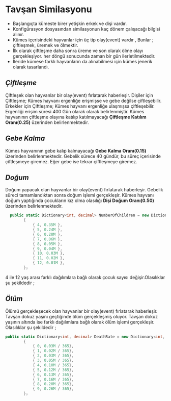 ﻿# Tavşan Similasyonu
- Başlangıçta kümeste birer yetişkin  erkek ve dişi vardır.
- Konfigürasyon dosyasından similasyonun kaç dönem çalışacağı bilgisi alınır.
- Kümes içerisindeki hayvanlar için üç tip olay(event) vardır , Bunlar ; çiftleşmek, üremek ve ölmektir.
- İlk olarak çiftleşme daha sonra üreme ve son olarak ölme olayı gerçekleşiyor. her döngü sonucunda zaman bir gün ilerletilmektedir.
- İleride kümese farklı hayvanların da alınabilmesi için kümes jenerik olarak tasarlandı.

## *Çiftleşme*
Çiftleşek olan hayvanlar bir olay(event) fırlatarak haberleşir.
Dişiler için Çiftleşme; Kümes hayvanı ergenliğe erişmişse ve gebe değilse çiftleşebilir.
Erkekler için Çiftleşme; Kümes hayvanı ergenliğe ulaşmışsa çiftleşebilir.
Ergenliği erişim süresi 400 Gün  olarak  olarak belirlenmiştir.
Kümes hayvanının çiftleşme olayına katılıp katılmayacağı **Çiftleşme Katılım Oranı(0.25)** üzerinden belirlenmektedir.

## *Gebe Kalma*
Kümes hayvanının gebe kalıp kalmayacağı  **Gebe Kalma Oranı(0.15)**  üzerinden belirlenmektedir.
Gebelik sürece 40 gündür, bu süreç içerisinde çiftleşmeye giremez.
Eğer gebe ise tekrar çiftleşmeye giremez.
## *Doğum*
Doğum yapacak olan hayvanlar bir olay(event) fırlatarak haberleşir.
Gebelik süreci tamamlandıktan sonra doğum işlemi gerçekleşir.
Kümes hayvanı doğum yaptığında çocukların kız olma olasılığı  **Dişi Doğum Oranı(0.50)**  üzerinden belirlenmektedir.

```csharp
  public static Dictionary<int, decimal> NumberOfChildren = new Dictionary<int, decimal>
        {
            { 4, 0.35M },
            { 5, 0.24M },
            { 6, 0.20M },
            { 7, 0.06M },
            { 8, 0.05M },
            { 9, 0.04M },
            { 10, 0.03M },
            { 11, 0.02M },
            { 12, 0.01M },
        }; 
```
4 ile 12 yaş arası farklı dağılımlara bağlı olarak çocuk sayısı değişir.Olasılıklar şu şekildedir ; <br>

## *Ölüm*
Ölümü gerçekleşecek olan hayvanlar bir olay(event) fırlatarak haberleşir.
Tavşan dokuz yaşını geçtiğinde ölüm gerçekleşmiş oluyor.
Tavşan dokuz yaşının altında ise  farklı dağılımlara bağlı olarak ölüm işlemi gerçekleşir. Olasılıklar şu şekildedir ; <br>

```csharp
public static Dictionary<int, decimal> DeathRate = new Dictionary<int, decimal>
        {
            { 0, 0.03M / 365},
            { 1, 0.02M / 365},
            { 2, 0.03M / 365},
            { 3, 0.05M / 365},
            { 4, 0.10M / 365},
            { 5, 0.12M / 365},
            { 6, 0.13M / 365},
            { 7, 0.16M / 365},
            { 8, 0.20M / 365},
            { 9, 0.26M / 365},
        }; 
```


